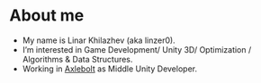 # About me
- My name is Linar Khilazhev (aka linzer0). <br>
- I’m interested in Game Development/ Unity 3D/ Optimization / Algorithms & Data Structures. <br>
- Working in [Axlebolt](https://axlebolt.com/) as Middle Unity Developer. <br>

<!---
linzer0/linzer0 is a ✨ special ✨ repository because its `README.md` (this file) appears on your GitHub profile.
You can click the Preview link to take a look at your changes.
--->
